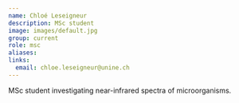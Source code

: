 ```yaml
---
name: Chloé Leseigneur
description: MSc student
image: images/default.jpg
group: current
role: msc
aliases:
links:
  email: chloe.leseigneur@unine.ch 
---
```


MSc student investigating near-infrared spectra of microorganisms.